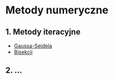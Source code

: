 # Metody numeryczne

## 1. Metody iteracyjne
   - [Gaussa-Seidela](https://en.wikipedia.org/wiki/Gauss%E2%80%93Seidel_method)
   - [Bisekcji](https://pl.wikipedia.org/wiki/Metoda_r%C3%B3wnego_podzia%C5%82u)
## 2. ...
